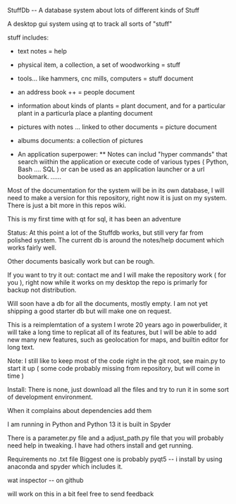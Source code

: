 StuffDb  -- A database system about lots of different kinds of Stuff

A desktop gui system using qt to track all sorts of "stuff"  

  stuff includes:
* text notes = help 
* physical item, a collection, a set of woodworking = stuff
* tools... like hammers, cnc mills, computers  = stuff document
* an address book ++   = people document 
* information about kinds of plants = plant document, and for a particular plant in a particurla place a planting document
* pictures with notes ... linked to other documents = picture document
* albums documents: a collection of pictures

* An application superpower:
  ** Notes can includ "hyper commands" that search wiithin the application or execute
     code of various types ( Python, Bash .... SQL ) or can be used as an application
     launcher or a url bookmark.
      ......

Most of the documentation for the system will be in its own database, I will need
to make a version for this repository, right now it is just on my system.  There
is just a bit more in this repos wiki.

This is my first time with qt for sql, it has been an adventure

Status:
  At this point a lot of the Stuffdb works, but still very far from polished system.
  The current db is around the notes/help document which works fairly well.

  Other documents basically work but can be rough.
  
  If you want to try it out: contact me and I will make the repository work ( for you ), right
  now while it works on my desktop the repo is primarly for backup not distribution.

  Will soon have a db for all the documents, mostly empty.
  I am not yet shipping a good starter db but will make one on request.

This is a reimplemtation of a system I wrote 20 years ago in powerbulider, it
will take a long time to replicat all of its features, but I will be able
to add new many new features, such as geolocation for maps, and builtin
editor for long text.

Note:
  I still like to keep most of the code right in the git root, see main.py to 
  start it up ( some code probably missing from repository, but will come in time )


Install:
  There is none, just download all the files and try to run it in
  some sort of development environment.
  
  When it complains about dependencies add them

  I am running in Python and Python 13 it is built in Spyder

  There is a parameter.py file and a adjust_path.py file that you will probably
  need help in tweaking.  I have had others install and get running.

Requirements  no .txt file
  Biggest one is probably pyqt5 -- i install by using anaconda and spyder which
    includes it.

  wat inspector -- on github 

  will work on this in a bit feel free to send feedback

  
